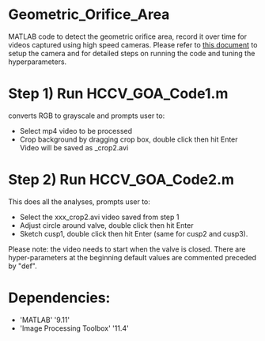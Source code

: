 # Geometric_Orifice_Area
MATLAB code to detect the geometric orifice area, record it over time for videos captured using high speed cameras.
Please refer to [this document](https://github.com/nairouzshehata/Geometric_Orifice_Area/edit/main/README.md) to setup the camera and for detailed steps on running the code and tuning the hyperparameters.


# Step 1) Run HCCV_GOA_Code1.m #
converts RGB to grayscale and prompts user to: 
* Select mp4 video to be processed
* Crop background by dragging crop box, double click then hit Enter
Video will be saved as <original video name>_crop2.avi    

# Step 2) Run HCCV_GOA_Code2.m #
This does all the analyses, prompts user to:
* Select the xxx_crop2.avi video saved from step 1 
* Adjust circle around valve, double click then hit Enter
* Sketch cusp1, double click then hit Enter (same for cusp2 and cusp3).   

Please note: the video needs to start when the valve is closed. There are hyper-parameters at the beginning default values are commented preceded by "def".

# Dependencies:
* 'MATLAB'	'9.11'
* 'Image Processing Toolbox'	'11.4'

